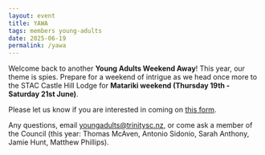 ```yaml
---
layout: event
title: YAWA 
tags: members young-adults
date: 2025-06-19
permalink: /yawa
---
```


Welcome back to another **Young Adults Weekend Away**! This year, our theme is spies. Prepare for a weekend of intrigue as we head once more to the STAC Castle Hill Lodge for **Matariki weekend (Thursday 19th - Saturday 21st June)**.
<!--excerpt end-->

Please let us know if you are interested in coming on [this form](https://docs.google.com/forms/d/e/1FAIpQLSdUvOg1vxUryiMtS8ZrrcNkSKYvu3m6QhkTq5vO7VkopgO3NQ/viewform).

Any questions, email <youngadults@trinitysc.nz>, or come ask a member of the Council (this year: Thomas McAven, Antonio Sidonio, Sarah Anthony, Jamie Hunt, Matthew Phillips).
